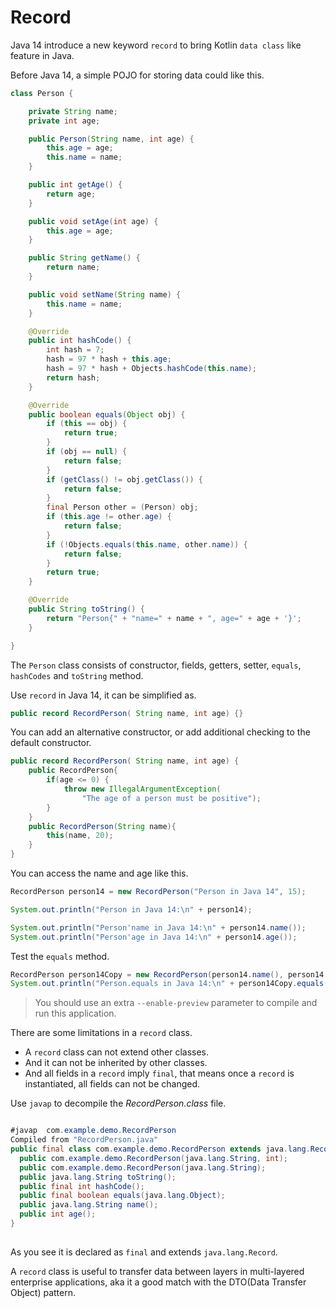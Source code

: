 # Record

Java 14 introduce a new keyword `record`  to bring Kotlin `data class` like feature in Java.

Before Java 14, a simple POJO for storing data could like this.

```java
class Person {

    private String name;
    private int age;

    public Person(String name, int age) {
        this.age = age;
        this.name = name;
    }

    public int getAge() {
        return age;
    }

    public void setAge(int age) {
        this.age = age;
    }

    public String getName() {
        return name;
    }

    public void setName(String name) {
        this.name = name;
    }

    @Override
    public int hashCode() {
        int hash = 7;
        hash = 97 * hash + this.age;
        hash = 97 * hash + Objects.hashCode(this.name);
        return hash;
    }

    @Override
    public boolean equals(Object obj) {
        if (this == obj) {
            return true;
        }
        if (obj == null) {
            return false;
        }
        if (getClass() != obj.getClass()) {
            return false;
        }
        final Person other = (Person) obj;
        if (this.age != other.age) {
            return false;
        }
        if (!Objects.equals(this.name, other.name)) {
            return false;
        }
        return true;
    }

    @Override
    public String toString() {
        return "Person{" + "name=" + name + ", age=" + age + '}';
    }

}
```



The  `Person` class consists of constructor, fields, getters, setter, `equals`, `hashCodes` and `toString` method.

Use `record` in Java 14, it can be simplified as.

```java
public record RecordPerson( String name, int age) {}
```

You  can add an alternative constructor, or add additional checking to the default constructor.

```java
public record RecordPerson( String name, int age) {
	public RecordPerson{
		if(age <= 0) {
			throw new IllegalArgumentException(
                "The age of a person must be positive");
		}
	}
	public RecordPerson(String name){
		this(name, 20);
	}
}
```

You can access the name and age like this.

```java
RecordPerson person14 = new RecordPerson("Person in Java 14", 15);

System.out.println("Person in Java 14:\n" + person14);

System.out.println("Person'name in Java 14:\n" + person14.name());
System.out.println("Person'age in Java 14:\n" + person14.age());
```

Test the `equals` method.

```java
RecordPerson person14Copy = new RecordPerson(person14.name(), person14.age());
System.out.println("Person.equals in Java 14:\n" + person14Copy.equals(person14));
```


> You should use an extra `--enable-preview` parameter to compile and run this application.

There are some limitations in  a `record` class.  

* A `record` class can not extend other classes.
* And it can not be inherited by other classes. 
* And all fields in a `record`  imply `final`, that means once a `record` is instantiated, all fields can not be changed.

Use `javap` to decompile the *RecordPerson.class*  file.  

```java

#javap  com.example.demo.RecordPerson
Compiled from "RecordPerson.java"
public final class com.example.demo.RecordPerson extends java.lang.Record {
  public com.example.demo.RecordPerson(java.lang.String, int);
  public com.example.demo.RecordPerson(java.lang.String);
  public java.lang.String toString();
  public final int hashCode();
  public final boolean equals(java.lang.Object);
  public java.lang.String name();
  public int age();
}
   
```

As you see it is declared as `final` and extends `java.lang.Record`.

A `record` class is  useful to transfer data between layers in multi-layered enterprise applications, aka  it a good match with the DTO(Data Transfer Object) pattern.  